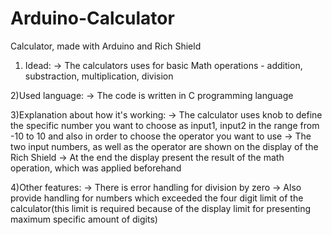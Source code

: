 # Arduino-Calculator
Calculator, made with Arduino and Rich Shield

1) Idead:
-> The calculators uses for basic Math operations - addition, substraction, multiplication, division

2)Used language:
-> The code is written in C programming language

3)Explanation about how it's working:
-> The calculator uses knob to define the specific number you want to choose as input1, input2 in the range from -10 to 10
   and also in order to choose the operator you want to use
-> The two input numbers, as well as the operator are shown on the display of the Rich Shield
-> At the end the display present the result of the math operation, which was applied beforehand

4)Other features:
-> There is error handling for division by zero
-> Also provide handling for numbers which exceeded the four digit limit of the calculator(this limit is required because of the display limit for presenting maximum specific      amount of digits) 
